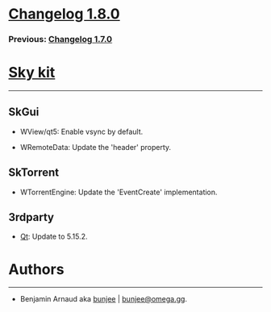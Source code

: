 # [Changelog 1.8.0](http://omega.gg/Sky/changes/1.8.0.html)

### Previous: [Changelog 1.7.0](1.7.0.html)

# [Sky kit](http://omega.gg/Sky)
---

## SkGui

- WView/qt5: Enable vsync by default.

- WRemoteData: Update the 'header' property.


## SkTorrent

- WTorrentEngine: Update the 'EventCreate' implementation.


## 3rdparty

- [Qt](http://download.qt.io/official_releases/qt): Update to 5.15.2.


# Authors
---

- Benjamin Arnaud aka [bunjee](http://bunjee.me) | <bunjee@omega.gg>.
